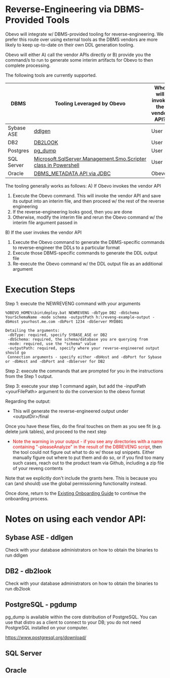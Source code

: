 <!--

    Copyright 2017 Goldman Sachs.
    Licensed under the Apache License, Version 2.0 (the "License");
    you may not use this file except in compliance with the License.
    You may obtain a copy of the License at

        http://www.apache.org/licenses/LICENSE-2.0

    Unless required by applicable law or agreed to in writing,
    software distributed under the License is distributed on an
    "AS IS" BASIS, WITHOUT WARRANTIES OR CONDITIONS OF ANY
    KIND, either express or implied.  See the License for the
    specific language governing permissions and limitations
    under the License.

-->
# Reverse-Engineering via DBMS-Provided Tools
Obevo will integrate w/ DBMS-provided tooling for reverse-engineering. We prefer this route over
using external tools as the DBMS vendors are more likely to keep up-to-date on their own DDL generation tooling.

Obevo will either A) call the vendor APIs directly or B) provide you the
command/s to run to generate some interim artifacts for Obevo to then complete processing.

The following tools are currently supported.

| DBMS | Tooling Leveraged by Obevo | Who will invoke the vendor API? |
|------|-----------|----------|
|Sybase ASE|[ddlgen](http://infocenter.sybase.com/help/index.jsp?topic=/com.sybase.infocenter.dc30191.1570100/doc/html/san1367605037678.html)|User|
|DB2|[DB2LOOK](http://www.ibm.com/support/knowledgecenter/SSEPGG_11.1.0/com.ibm.db2.luw.admin.cmd.doc/doc/r0002051.html)|User|
|Postgres|[pg_dump](https://www.postgresql.org/docs/9.6/static/app-pgdump.html)|User|
|SQL Server|[Microsoft.SqlServer.Management.Smo.Scripter class in Powershell](https://msdn.microsoft.com/en-us/library/microsoft.sqlserver.management.smo.scripter.aspx)|User|
|Oracle|[DBMS_METADATA API via JDBC](https://docs.oracle.com/database/121/ARPLS/d_metada.htm#ARPLS026)|Obevo|

The tooling generally works as follows:
A) If Obevo invokes the vendor API
1. Execute the Obevo command. This will invoke the vendor API and save its output into an interim file, and then proceed w/ the rest of the reverse engineering
2. If the reverse-engineering looks good, then you are done
3. Otherwise, modify the interim file and rerun the Obevo command w/ the interim file argument passed in

B) If the user invokes the vendor API
1. Execute the Obevo command to generate the DBMS-specific commands to reverse-engineer the DDLs to a particular format
2. Execute those DBMS-specific commands to generate the DDL output file
3. Re-execute the Obevo command w/ the DDL output file as an additional argument

# Execution Steps
Step 1: execute the NEWREVENG command with your arguments

```
%OBEVO_HOME%\bin\deploy.bat NEWREVENG -dbType DB2 -dbSchema YourSchemaName -mode schema -outputPath h:\reveng-example-output -dbHost yourhost.me.com -dbPort 1234 -dbServer MYDB01

Detailing the arguments:
 -dbType: required, specify SYBASE_ASE or DB2
 -dbSchema: required, the schema/database you are querying from
 -mode: required, use the "schema" value
 -outputPath: required, specify where your reverse-engineered output should go
 Connection arguments - specify either -dbHost and -dbPort for Sybase or -dbHost and -dbPort and -dbServer for DB2
```

Step 2: execute the commands that are prompted for you in the instructions from the Step 1 output.

Step 3: execute your step 1 command again, but add the -inputPath &lt;yourFilePath&gt; argument to do the conversion to the obevo format

Regarding the output:
* This will generate the reverse-engineered output under &lt;outputDir&gt;/final

Once you have these files, do the final touches on them as you see fit (e.g. delete junk tables), and proceed to the next step
* <font color="Red">Note the warning in your output - if you see any directories with a name containing
    "-pleaseAnalyze" in the result of the DBREVENG script</font>, then the tool could not figure out what to do w/ those
    sql snippets. Either manually figure out where to put them and do so, or if you find too many
    such cases, reach out to the product team via Github, including a zip file of your reveng contents

Note that we explicitly don't include the grants here. This is because you can (and should) use the global permissioning functionality instead.

Once done, return to the [Existing Onboarding Guide](existing-onboarding-guide.html) to continue the onboarding process.


# Notes on using each vendor API:

## Sybase ASE - ddlgen

Check with your database administrators on how to obtain the binaries to run ddlgen

## DB2 - db2look

Check with your database administrators on how to obtain the binaries to run db2look

## PostgreSQL - pgdump

pg_dump is available within the core distribution of PostgreSQL. You can use that distro as a client to connect to your
DB; you do not need PostgreSQL installed on your computer.

https://www.postgresql.org/download/

## SQL Server


## Oracle
